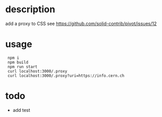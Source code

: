 # description

 add a proxy to CSS 
 see https://github.com/solid-contrib/pivot/issues/12
 


# usage

```
 npm i
 npm build
 npm run start
 curl localhost:3000/.proxy
 curl localhost:3000/.proxy?uri=https://info.cern.ch
```



# todo

 - add test
